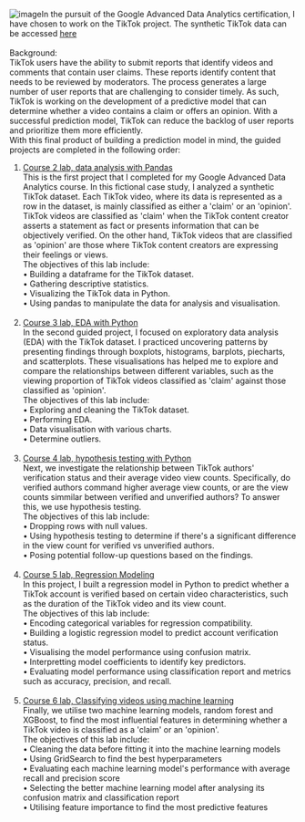 ![image](https://github.com/user-attachments/assets/eb576f9e-8f58-4d9a-b477-13fe56859810)In the pursuit of the Google Advanced Data Analytics certification, I have chosen to work on the TikTok project. The synthetic TikTok data can be accessed [here](https://docs.google.com/spreadsheets/d/1BTVomLOrzNRGtF4QGTwf86eVm5gOpwpE4Ai_F1NAHbo/template/preview?resourcekey=0-OGt7Jh_Vj5AcZaxwYvegpA)<br><br>
Background:<br> 
TikTok users have the ability to submit reports that identify videos and comments that contain user claims. These reports identify content that needs to be reviewed by moderators. The process generates a large number of user reports that are challenging to consider timely. As such, TikTok is working on the development of a predictive model that can determine whether a video contains a claim or offers an opinion. With a successful prediction model, TikTok can reduce the backlog of user reports and prioritize them more efficiently. <br>With this final product of building a prediction model in mind, the guided projects are completed in the following order:
1) [Course 2 lab, data analysis with Pandas](https://github.com/ZhengLonggg/Google-Advanced-Data-Analytics-Projects/blob/main/Course%202%20lab%2C%20data%20analysis%20with%20Pandas.ipynb) <br>
This is the first project that I completed for my Google Advanced Data Analytics course.  In this fictional case study, I analyzed a synthetic TikTok dataset. Each TikTok video, where its data is represented as a row in the dataset, is mainly classified as either a 'claim' or an 'opinion'. TikTok videos are classified as 'claim' when the TikTok content creator asserts a statement as fact or presents information that can be objectively verified. On the other hand, TikTok videos that are classified as 'opinion' are those where TikTok content creators are expressing their feelings or views.  
The objectives of this lab include: <br>
• Building a dataframe for the TikTok dataset.<br>
• Gathering descriptive statistics.<br>
• Visualizing the TikTok data in Python.<br>
• Using pandas to manipulate the data for analysis and visualisation.<br><br>
2) [Course 3 lab, EDA with Python](https://github.com/ZhengLonggg/Google-Advanced-Data-Analytics-Projects/blob/main/Course%203%20lab%2C%20EDA.ipynb) <br>
In the second guided project, I focused on exploratory data analysis (EDA) with the TikTok dataset. I practiced uncovering patterns by presenting findings through boxplots, histograms, barplots, piecharts, and scatterplots. These visualisations has helped me to explore and compare the relationships between different variables, such as the viewing proportion of TikTok videos classified as 'claim' against those classified as 'opinion'. <br>
The objectives of this lab include: <br>
• Exploring and cleaning the TikTok dataset.<br>
• Performing EDA. <br>
• Data visualisation with various charts. <br>
• Determine outliers. <br><br>
3) [Course 4 lab, hypothesis testing with Python](https://github.com/ZhengLonggg/Google-Advanced-Data-Analytics-Projects/blob/main/Course%204%20lab%2C%20Hypothesis%20Testing.ipynb)  <br>
Next, we investigate the relationship between TikTok authors' verification status and their average video view counts. Specifically, do verified authors command higher average view counts, or are the view counts simmilar between verified and unverified authors? To answer this, we use hypothesis testing. <br>
The objectives of this lab include: <br>
• Dropping rows with null values. <br>
• Using hypothesis testing to determine if there's a significant difference in the view count for verified vs unverified authors. <br>
• Posing potential follow-up questions based on the findings. <br><br>
4) [Course 5 lab, Regression Modeling](https://github.com/ZhengLonggg/Google-Advanced-Data-Analytics-Projects/blob/main/Course%205%20lab%2C%20Regression%20Modeling.ipynb)  <br>
In this project, I built a regression model in Python to predict whether a TikTok account is verified based on certain video characteristics, such as the duration of the TikTok video and its view count. <br>
The objectives of this lab include: <br>
• Encoding categorical variables for regression compatibility. <br>
• Building a logistic regression model to predict account verification status. <br>
• Visualising the model performance using confusion matrix. <br>
• Interpretting model coefficients to identify key predictors. <br>
• Evaluating model performance using classification report and metrics such as accuracy, precision, and recall. <br><br>
5) [Course 6 lab, Classifying videos using machine learning](https://github.com/ZhengLonggg/Google-Advanced-Data-Analytics-Projects/blob/main/Course%206%20lab%2C%20Classifying%20videos%20using%20machine%20learning.ipynb)  <br>
Finally, we utilise two machine learning models, random forest and XGBoost, to find the most influential features in determining whether a TikTok video is classified as a 'claim' or an 'opinion'. <br>
The objectives of this lab include: <br>
• Cleaning the data before fitting it into the machine learning models <br>
• Using GridSearch to find the best hyperparameters <br>
• Evaluating each machine learning model's performance with average recall and precision score <br>
• Selecting the better machine learning model after analysing its confusion matrix and classification report <br>
• Utilising feature importance to find the most predictive features <br>
